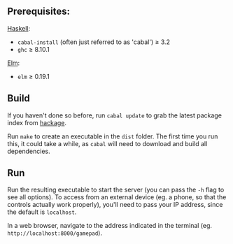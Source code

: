 Prerequisites:
--------------

[Haskell](https://www.haskell.org/):
- `cabal-install` (often just referred to as 'cabal') ≥ 3.2
- `ghc` ≥ 8.10.1

[Elm](https://elm-lang.org/):
- `elm` ≥ 0.19.1

Build
------

If you haven't done so before, run `cabal update` to grab the latest package index from [hackage](https://hackage.haskell.org/).

Run `make` to create an executable in the `dist` folder. The first time you run this, it could take a while, as `cabal` will need to download and build all dependencies.

Run
---

Run the resulting executable to start the server (you can pass the `-h` flag to see all options). To access from an external device (eg. a phone, so that the controls actually work properly), you'll need to pass your IP address, since the default is `localhost`.

In a web browser, navigate to the address indicated in the terminal (eg. `http://localhost:8000/gamepad`).

<!-- TODO readd 'advanced' section when development workflow has ossified -->
